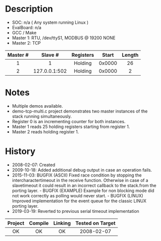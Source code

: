 # Description

* SOC: n/a ( Any system running Linux )
* EvalBoard: n/a
* GCC / Make
* Master 1: RTU, /dev/ttyS1, MODBUS @ 19200 NONE
* Master 2: TCP 

 
|Master #|Slave        #| Registers | Start  | Length |
|:------:|:------------:|:---------:|:------:|:------:|
|1       |1             | Holding   | 0x0000 |   26   | 
|2       |127.0.0.1:502 | Holding   | 0x0000 |   2    |



# Notes

* Multiple demos available.
* demo-tcp-multi.c project demonstrates two master instances of the stack running simultaneously.
* Register 0 is an incrementing counter for both instances.
* Master 1 reads 25 holding registers starting from register 1.
* Master 2 reads holding register 1.


# History
* 2008-02-07: Created
* 2009-10-18: Added additional debug output in case an operation fails.
* 2015-11-03: BUGFIX (ASCII) Fixed race condition by stopping the intercharactertimeout in the receive function. Otherwise in case of a slavetimeout it could result in an incorrect callback to the stack.from the porting layer.
       - BUGFIX (EXAMPLE) Example for non blocking mode did not work correctly as polling would never start.
       - BUGFIX (LINUX) Improved implementation for the event queue for the classic LINUX porting layer.
* 2019-03-19: Reverted to previous serial timeout implementation        




| Project | Compile | Linking | Tested on Target |
|:-------:|:-------:|:-------:|:----------------:|
| OK      |     OK  |   OK    |  2008-02-07      |